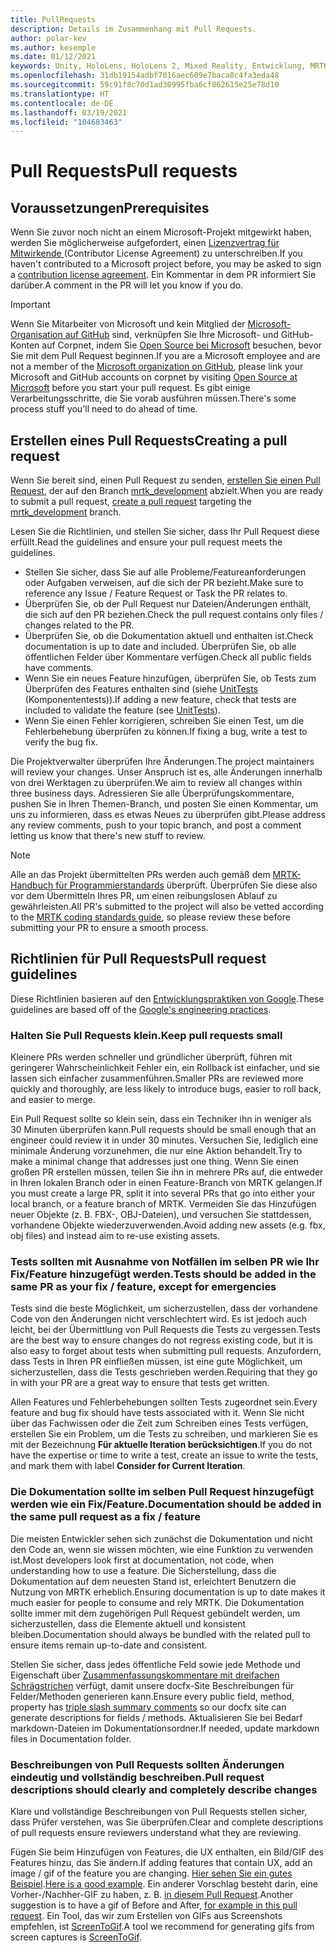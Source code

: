 ```yaml
---
title: PullRequests
description: Details im Zusammenhang mit Pull Requests.
author: polar-kev
ms.author: kesemple
ms.date: 01/12/2021
keywords: Unity, HoloLens, HoloLens 2, Mixed Reality, Entwicklung, MRTK, PR,
ms.openlocfilehash: 31db19154adbf7016aec609e7baca8c4fa3eda48
ms.sourcegitcommit: 59c91f8c70d1ad30995fba6cf862615e25e78d10
ms.translationtype: HT
ms.contentlocale: de-DE
ms.lasthandoff: 03/19/2021
ms.locfileid: "104683463"
---
```

# <a name="pull-requests"></a><span data-ttu-id="678b3-104">Pull Requests</span><span class="sxs-lookup"><span data-stu-id="678b3-104">Pull requests</span></span>

## <a name="prerequisites"></a><span data-ttu-id="678b3-105">Voraussetzungen</span><span class="sxs-lookup"><span data-stu-id="678b3-105">Prerequisites</span></span>

<span data-ttu-id="678b3-106">Wenn Sie zuvor noch nicht an einem Microsoft-Projekt mitgewirkt haben, werden Sie möglicherweise aufgefordert, einen [Lizenzvertrag für Mitwirkende ](https://cla.microsoft.com/) (Contributor License Agreement) zu unterschreiben.</span><span class="sxs-lookup"><span data-stu-id="678b3-106">If you haven't contributed to a Microsoft project before, you may be asked to sign a [contribution license agreement](https://cla.microsoft.com/).</span></span>
<span data-ttu-id="678b3-107">Ein Kommentar in dem PR informiert Sie darüber.</span><span class="sxs-lookup"><span data-stu-id="678b3-107">A comment in the PR will let you know if you do.</span></span>

> [!IMPORTANT]
> <span data-ttu-id="678b3-108">Wenn Sie Mitarbeiter von Microsoft und kein Mitglied der [Microsoft-Organisation auf GitHub](https://github.com/Microsoft) sind, verknüpfen Sie Ihre Microsoft- und GitHub-Konten auf Corpnet, indem Sie [Open Source bei Microsoft](https://opensource.microsoft.com/) besuchen, bevor Sie mit dem Pull Request beginnen.</span><span class="sxs-lookup"><span data-stu-id="678b3-108">If you are a Microsoft employee and are not a member of the [Microsoft organization on GitHub](https://github.com/Microsoft), please link your Microsoft and GitHub accounts on corpnet by visiting [Open Source at Microsoft](https://opensource.microsoft.com/) before you start your pull request.</span></span> <span data-ttu-id="678b3-109">Es gibt einige Verarbeitungsschritte, die Sie vorab ausführen müssen.</span><span class="sxs-lookup"><span data-stu-id="678b3-109">There's some process stuff you'll need to do ahead of time.</span></span>

## <a name="creating-a-pull-request"></a><span data-ttu-id="678b3-110">Erstellen eines Pull Requests</span><span class="sxs-lookup"><span data-stu-id="678b3-110">Creating a pull request</span></span>

<span data-ttu-id="678b3-111">Wenn Sie bereit sind, einen Pull Request zu senden, [erstellen Sie einen Pull Request](https://github.com/microsoft/MixedRealityToolkit-Unity/compare/mrtk_development...mrtk_development?expand=1), der auf den Branch [mrtk_development](https://github.com/microsoft/mixedrealitytoolkit-unity/tree/mrtk_development) abzielt.</span><span class="sxs-lookup"><span data-stu-id="678b3-111">When you are ready to submit a pull request, [create a pull request](https://github.com/microsoft/MixedRealityToolkit-Unity/compare/mrtk_development...mrtk_development?expand=1) targeting the [mrtk_development](https://github.com/microsoft/mixedrealitytoolkit-unity/tree/mrtk_development) branch.</span></span>

<span data-ttu-id="678b3-112">Lesen Sie die Richtlinien, und stellen Sie sicher, dass Ihr Pull Request diese erfüllt.</span><span class="sxs-lookup"><span data-stu-id="678b3-112">Read the guidelines and ensure your pull request meets the guidelines.</span></span>

* <span data-ttu-id="678b3-113">Stellen Sie sicher, dass Sie auf alle Probleme/Featureanforderungen oder Aufgaben verweisen, auf die sich der PR bezieht.</span><span class="sxs-lookup"><span data-stu-id="678b3-113">Make sure to reference any Issue / Feature Request or Task the PR relates to.</span></span>
* <span data-ttu-id="678b3-114">Überprüfen Sie, ob der Pull Request nur Dateien/Änderungen enthält, die sich auf den PR beziehen.</span><span class="sxs-lookup"><span data-stu-id="678b3-114">Check the pull request contains only files / changes related to the PR.</span></span>
* <span data-ttu-id="678b3-115">Überprüfen Sie, ob die Dokumentation aktuell und enthalten ist.</span><span class="sxs-lookup"><span data-stu-id="678b3-115">Check documentation is up to date and included.</span></span> <span data-ttu-id="678b3-116">Überprüfen Sie, ob alle öffentlichen Felder über Kommentare verfügen.</span><span class="sxs-lookup"><span data-stu-id="678b3-116">Check all public fields have comments.</span></span>
* <span data-ttu-id="678b3-117">Wenn Sie ein neues Feature hinzufügen, überprüfen Sie, ob Tests zum Überprüfen des Features enthalten sind (siehe [UnitTests](UnitTests.md) (Komponententests)).</span><span class="sxs-lookup"><span data-stu-id="678b3-117">If adding a new feature, check that tests are included to validate the feature (see [UnitTests](UnitTests.md)).</span></span>
* <span data-ttu-id="678b3-118">Wenn Sie einen Fehler korrigieren, schreiben Sie einen Test, um die Fehlerbehebung überprüfen zu können.</span><span class="sxs-lookup"><span data-stu-id="678b3-118">If fixing a bug, write a test to verify the bug fix.</span></span>

<span data-ttu-id="678b3-119">Die Projektverwalter überprüfen Ihre Änderungen.</span><span class="sxs-lookup"><span data-stu-id="678b3-119">The project maintainers will review your changes.</span></span> <span data-ttu-id="678b3-120">Unser Anspruch ist es, alle Änderungen innerhalb von drei Werktagen zu überprüfen.</span><span class="sxs-lookup"><span data-stu-id="678b3-120">We aim to review all changes within three business days.</span></span> <span data-ttu-id="678b3-121">Adressieren Sie alle Überprüfungskommentare, pushen Sie in Ihren Themen-Branch, und posten Sie einen Kommentar, um uns zu informieren, dass es etwas Neues zu überprüfen gibt.</span><span class="sxs-lookup"><span data-stu-id="678b3-121">Please address any review comments, push to your topic branch, and post a comment letting us know that there's new stuff to review.</span></span>

> [!NOTE]
> <span data-ttu-id="678b3-122">Alle an das Projekt übermittelten PRs werden auch gemäß dem [MRTK-Handbuch für Programmierstandards](CodingGuidelines.md) überprüft. Überprüfen Sie diese also vor dem Übermitteln Ihres PR, um einen reibungslosen Ablauf zu gewährleisten.</span><span class="sxs-lookup"><span data-stu-id="678b3-122">All PR's submitted to the project will also be vetted according to the [MRTK coding standards guide](CodingGuidelines.md), so please review these before submitting your PR to ensure a smooth process.</span></span>

## <a name="pull-request-guidelines"></a><span data-ttu-id="678b3-123">Richtlinien für Pull Requests</span><span class="sxs-lookup"><span data-stu-id="678b3-123">Pull request guidelines</span></span>

<span data-ttu-id="678b3-124">Diese Richtlinien basieren auf den [Entwicklungspraktiken von Google](https://google.github.io/eng-practices/review/developer/small-cls.html).</span><span class="sxs-lookup"><span data-stu-id="678b3-124">These guidelines are based off of the [Google's engineering practices](https://google.github.io/eng-practices/review/developer/small-cls.html).</span></span>

### <a name="keep-pull-requests-small"></a><span data-ttu-id="678b3-125">Halten Sie Pull Requests klein.</span><span class="sxs-lookup"><span data-stu-id="678b3-125">Keep pull requests small</span></span>

<span data-ttu-id="678b3-126">Kleinere PRs werden schneller und gründlicher überprüft, führen mit geringerer Wahrscheinlichkeit Fehler ein, ein Rollback ist einfacher, und sie lassen sich einfacher zusammenführen.</span><span class="sxs-lookup"><span data-stu-id="678b3-126">Smaller PRs are reviewed more quickly and thoroughly, are less likely to introduce bugs, easier to roll back, and easier to merge.</span></span>

<span data-ttu-id="678b3-127">Ein Pull Request sollte so klein sein, dass ein Techniker ihn in weniger als 30 Minuten überprüfen kann.</span><span class="sxs-lookup"><span data-stu-id="678b3-127">Pull requests should be small enough that an engineer could review it in under 30 minutes.</span></span> <span data-ttu-id="678b3-128">Versuchen Sie, lediglich eine minimale Änderung vorzunehmen, die nur eine Aktion behandelt.</span><span class="sxs-lookup"><span data-stu-id="678b3-128">Try to make a minimal change that addresses just one thing.</span></span> <span data-ttu-id="678b3-129">Wenn Sie einen großen PR erstellen müssen, teilen Sie ihn in mehrere PRs auf, die entweder in Ihren lokalen Branch oder in einen Feature-Branch von MRTK gelangen.</span><span class="sxs-lookup"><span data-stu-id="678b3-129">If you must create a large PR, split it into several PRs that go into either your local branch, or a feature branch of MRTK.</span></span> <span data-ttu-id="678b3-130">Vermeiden Sie das Hinzufügen neuer Objekte (z. B. FBX-, OBJ-Dateien), und versuchen Sie stattdessen, vorhandene Objekte wiederzuverwenden.</span><span class="sxs-lookup"><span data-stu-id="678b3-130">Avoid adding new assets (e.g. fbx, obj files) and instead aim to re-use existing assets.</span></span>

### <a name="tests-should-be-added-in-the-same-pr-as-your-fix--feature-except-for-emergencies"></a><span data-ttu-id="678b3-131">Tests sollten mit Ausnahme von Notfällen im selben PR wie Ihr Fix/Feature hinzugefügt werden.</span><span class="sxs-lookup"><span data-stu-id="678b3-131">Tests should be added in the same PR as your fix / feature, except for emergencies</span></span>

<span data-ttu-id="678b3-132">Tests sind die beste Möglichkeit, um sicherzustellen, dass der vorhandene Code von den Änderungen nicht verschlechtert wird. Es ist jedoch auch leicht, bei der Übermittlung von Pull Requests die Tests zu vergessen.</span><span class="sxs-lookup"><span data-stu-id="678b3-132">Tests are the best way to ensure changes do not regress existing code, but it is also easy to forget about tests when submitting pull requests.</span></span> <span data-ttu-id="678b3-133">Anzufordern, dass Tests in Ihren PR einfließen müssen, ist eine gute Möglichkeit, um sicherzustellen, dass die Tests geschrieben werden.</span><span class="sxs-lookup"><span data-stu-id="678b3-133">Requiring that they go in with your PR are a great way to ensure that tests get written.</span></span>

<span data-ttu-id="678b3-134">Allen Features und Fehlerbehebungen sollten Tests zugeordnet sein.</span><span class="sxs-lookup"><span data-stu-id="678b3-134">Every feature and bug fix should have tests associated with it.</span></span> <span data-ttu-id="678b3-135">Wenn Sie nicht über das Fachwissen oder die Zeit zum Schreiben eines Tests verfügen, erstellen Sie ein Problem, um die Tests zu schreiben, und markieren Sie es mit der Bezeichnung **Für aktuelle Iteration berücksichtigen**.</span><span class="sxs-lookup"><span data-stu-id="678b3-135">If you do not have the expertise or time to write a test, create an issue to write the tests, and mark them with label **Consider for Current Iteration**.</span></span>

### <a name="documentation-should-be-added-in-the-same-pull-request-as-a-fix--feature"></a><span data-ttu-id="678b3-136">Die Dokumentation sollte im selben Pull Request hinzugefügt werden wie ein Fix/Feature.</span><span class="sxs-lookup"><span data-stu-id="678b3-136">Documentation should be added in the same pull request as a fix / feature</span></span>

<span data-ttu-id="678b3-137">Die meisten Entwickler sehen sich zunächst die Dokumentation und nicht den Code an, wenn sie wissen möchten, wie eine Funktion zu verwenden ist.</span><span class="sxs-lookup"><span data-stu-id="678b3-137">Most developers look first at documentation, not code, when understanding how to use a feature.</span></span> <span data-ttu-id="678b3-138">Die Sicherstellung, dass die Dokumentation auf dem neuesten Stand ist, erleichtert Benutzern die Nutzung von MRTK erheblich.</span><span class="sxs-lookup"><span data-stu-id="678b3-138">Ensuring documentation is up to date makes it much easier for people to consume and rely MRTK.</span></span>  <span data-ttu-id="678b3-139">Die Dokumentation sollte immer mit dem zugehörigen Pull Request gebündelt werden, um sicherzustellen, dass die Elemente aktuell und konsistent bleiben.</span><span class="sxs-lookup"><span data-stu-id="678b3-139">Documentation should always be bundled with the related pull to ensure items remain up-to-date and consistent.</span></span>

<span data-ttu-id="678b3-140">Stellen Sie sicher, dass jedes öffentliche Feld sowie jede Methode und Eigenschaft über [Zusammenfassungskommentare mit dreifachen Schrägstrichen](https://dotnet.github.io/docfx/spec/triple_slash_comments_spec.html) verfügt, damit unsere docfx-Site Beschreibungen für Felder/Methoden generieren kann.</span><span class="sxs-lookup"><span data-stu-id="678b3-140">Ensure every public field, method, property has [triple slash summary comments](https://dotnet.github.io/docfx/spec/triple_slash_comments_spec.html) so our docfx site can generate descriptions for fields / methods.</span></span> <span data-ttu-id="678b3-141">Aktualisieren Sie bei Bedarf markdown-Dateien im Dokumentationsordner.</span><span class="sxs-lookup"><span data-stu-id="678b3-141">If needed, update markdown files in Documentation folder.</span></span>

### <a name="pull-request-descriptions-should-clearly-and-completely-describe-changes"></a><span data-ttu-id="678b3-142">Beschreibungen von Pull Requests sollten Änderungen eindeutig und vollständig beschreiben.</span><span class="sxs-lookup"><span data-stu-id="678b3-142">Pull request descriptions should clearly and completely describe changes</span></span>

<span data-ttu-id="678b3-143">Klare und vollständige Beschreibungen von Pull Requests stellen sicher, dass Prüfer verstehen, was Sie überprüfen.</span><span class="sxs-lookup"><span data-stu-id="678b3-143">Clear and complete descriptions of pull requests ensure reviewers understand what they are reviewing.</span></span>

<span data-ttu-id="678b3-144">Fügen Sie beim Hinzufügen von Features, die UX enthalten, ein Bild/GIF des Features hinzu, das Sie ändern.</span><span class="sxs-lookup"><span data-stu-id="678b3-144">If adding features that contain UX, add an image / gif of the feature you are changing.</span></span> <span data-ttu-id="678b3-145">[Hier sehen Sie ein gutes Beispiel](https://github.com/microsoft/MixedRealityToolkit-Unity/pull/4532).</span><span class="sxs-lookup"><span data-stu-id="678b3-145">[Here is a good example](https://github.com/microsoft/MixedRealityToolkit-Unity/pull/4532).</span></span> <span data-ttu-id="678b3-146">Ein anderer Vorschlag besteht darin, eine Vorher-/Nachher-GIF zu haben, z. B. [in diesem Pull Request](https://github.com/microsoft/MixedRealityToolkit-Unity/pull/5896).</span><span class="sxs-lookup"><span data-stu-id="678b3-146">Another suggestion is to have a gif of Before and After, [for example in this pull request](https://github.com/microsoft/MixedRealityToolkit-Unity/pull/5896).</span></span> <span data-ttu-id="678b3-147">Ein Tool, das wir zum Erstellen von GIFs aus Screenshots empfehlen, ist [ScreenToGif](https://www.screentogif.com/).</span><span class="sxs-lookup"><span data-stu-id="678b3-147">A tool we recommend for generating gifs from screen captures is [ScreenToGif](https://www.screentogif.com/).</span></span>
